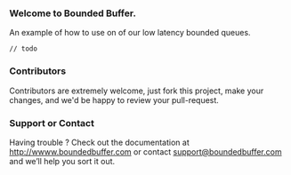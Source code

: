 ### Welcome to Bounded Buffer.

An example of how to use on of our low latency bounded queues.

```
// todo
```

### Contributors
Contributors are extremely welcome, just fork this project, make your changes, and we'd be happy to review your pull-request.

### Support or Contact
Having trouble ? Check out the documentation at http://wwww.boundedbuffer.com or contact support@boundedbuffer.com and we’ll help you sort it out.
